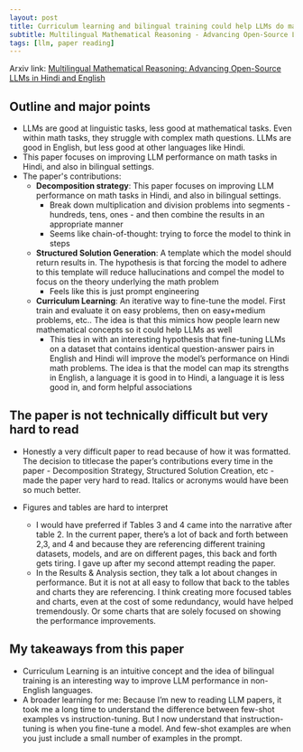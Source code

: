 ```yaml
---
layout: post
title: Curriculum learning and bilingual training could help LLMs do math in Hindi
subtitle: Multilingual Mathematical Reasoning - Advancing Open-Source LLMs in Hindi and English by Anand et. al.
tags: [llm, paper reading]
---
```


Arxiv link: [Multilingual Mathematical Reasoning: Advancing Open-Source LLMs in Hindi and English](https://arxiv.org/pdf/2412.18415)

## Outline and major points
* LLMs are good at linguistic tasks, less good at mathematical tasks. Even within math tasks, they struggle with complex math questions. LLMs are good in English, but less good at other languages like Hindi.
* This paper focuses on improving LLM performance on math tasks in Hindi, and also in bilingual settings.
* The paper's contributions:
    - **Decomposition strategy**: This paper focuses on improving LLM performance on math tasks in Hindi, and also in bilingual settings.
        - Break down multiplication and division problems into segments - hundreds, tens, ones - and then combine the results in an appropriate manner
        - Seems like chain-of-thought: trying to force the model to think in steps
    - **Structured Solution Generation**: A template which the model should return results in. The hypothesis is that forcing the model to adhere to this template will reduce hallucinations and compel the model to focus on the theory underlying the math problem
        - Feels like this is just prompt engineering
    - **Curriculum Learning**: An iterative way to fine-tune the model. First train and evaluate it on easy problems, then on easy+medium problems, etc.. The idea is that this mimics how people learn new mathematical concepts so it could help LLMs as well
        - This ties in with an interesting hypothesis that fine-tuning LLMs on a dataset that contains identical question-answer pairs in English and Hindi will improve the model’s performance on Hindi math problems. The idea is that the model can map its strengths in English, a language it is good in to Hindi, a language it is less good in, and form helpful associations

## The paper is not technically difficult but very hard to read

* Honestly a very difficult paper to read because of how it was formatted. The decision to titlecase the paper’s contributions every time in the paper - Decomposition Strategy, Structured Solution Creation,  etc - made the paper very hard to read. Italics or acronyms would have been so much better.

* Figures and tables are hard to interpret
    - I would have preferred if Tables 3 and 4 came into the narrative after table 2. In the current paper, there’s a lot of back and forth between 2,3, and 4 and because they are referencing different training datasets, models, and are on different pages, this back and forth gets tiring. I gave up after my second attempt reading the paper.
    - In the Results & Analysis section, they talk a lot about changes in performance. But it is not at all easy to follow that back to the tables and charts they are referencing. I think creating more focused tables and charts, even at the cost of some redundancy, would have helped tremendously. Or some charts that are solely focused on showing the performance improvements.

## My takeaways from this paper

* Curriculum Learning is an intuitive concept and the idea of bilingual training is an interesting way to improve LLM performance in non-English languages.
* A broader learning for me: Because I’m new to reading LLM papers, it took me a long time to understand the difference between few-shot examples vs instruction-tuning. But I now understand that instruction-tuning is when you fine-tune a model. And few-shot examples are when you just include a small number of examples in the prompt.
